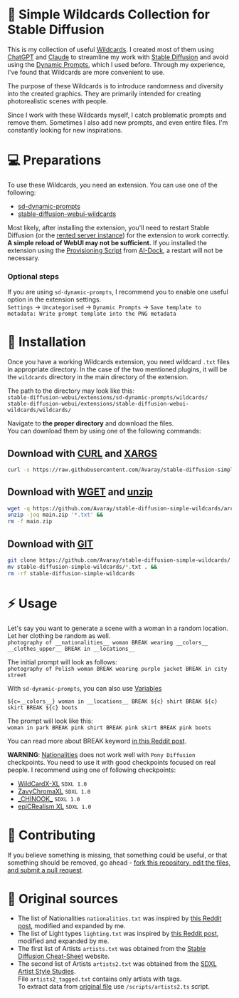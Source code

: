# 📑 Simple Wildcards Collection for Stable Diffusion

This is my collection of useful [Wildcards](https://github.com/adieyal/sd-dynamic-prompts/blob/main/docs/SYNTAX.md#wildcards). I created most of them using [ChatGPT](https://chat.openai.com) and [Claude](https://claude.ai/) to streamline my work with [Stable Diffusion](https://github.com/AUTOMATIC1111/stable-diffusion-webui) and avoid using the [Dynamic Prompts](https://github.com/adieyal/sd-dynamic-prompts/tree/main?tab=readme-ov-file#basic-usage), which I used before. Through my experience, I've found that Wildcards are more convenient to use.

The purpose of these Wildcards is to introduce randomness and diversity into the created graphics. They are primarily intended for creating photorealistic scenes with people.

Since I work with these Wildcards myself, I catch problematic prompts and remove them. Sometimes I also add new prompts, and even entire files. I'm constantly looking for new inspirations.

# 💻 Preparations

To use these Wildcards, you need an extension. You can use one of the following:

- [sd-dynamic-prompts](https://github.com/adieyal/sd-dynamic-prompts)
- [stable-diffusion-webui-wildcards](https://github.com/AUTOMATIC1111/stable-diffusion-webui-wildcards)

Most likely, after installing the extension, you'll need to restart Stable Diffusion (or the [rented server instance](https://cloud.vast.ai/?ref_id=62878&creator_id=42512&name=null)) for the extension to work correctly. **A simple reload of WebUI may not be sufficient.** If you installed the extension using the [Provisioning Script](https://github.com/ai-dock/stable-diffusion-webui/blob/main/config/provisioning/default.sh) from [AI-Dock](https://github.com/ai-dock/stable-diffusion-webui), a restart will not be necessary.

### Optional steps

If you are using `sd-dynamic-prompts`, I recommend you to enable one useful option in the extension settings.  
`Settings` -> `Uncategorised` -> `Dynamic Prompts` -> `Save template to metadata: Write prompt template into the PNG metadata`

# 💾 Installation

Once you have a working Wildcards extension, you need wildcard `.txt` files in appropriate directory. In the case of the two mentioned plugins, it will be the `wildcards` directory in the main directory of the extension.

The path to the directory may look like this:  
`stable-diffusion-webui/extensions/sd-dynamic-prompts/wildcards/`  
`stable-diffusion-webui/extensions/stable-diffusion-webui-wildcards/wildcards/`

Navigate to **the proper directory** and download the files.  
You can download them by using one of the following commands:
## Download with [CURL](https://curl.se/) and [XARGS](https://www.man7.org/linux/man-pages/man1/xargs.1.html)

```bash
curl -s https://raw.githubusercontent.com/Avaray/stable-diffusion-simple-wildcards/main/files | xargs -n 1 -P 8 curl -s -fLO --retry 3 --remote-name-all
```

## Download with [WGET](https://www.gnu.org/software/wget/) and [unzip](https://linux.die.net/man/1/unzip)

```bash
wget -q https://github.com/Avaray/stable-diffusion-simple-wildcards/archive/refs/heads/main.zip -O main.zip &&
unzip -joq main.zip '*.txt' &&
rm -f main.zip
```

## Download with [GIT](https://git-scm.com/)

```bash
git clone https://github.com/Avaray/stable-diffusion-simple-wildcards/ &&
mv stable-diffusion-simple-wildcards/*.txt . &&
rm -rf stable-diffusion-simple-wildcards
```

# ⚡️ Usage

Let's say you want to generate a scene with a woman in a random location. Let her clothing be random as well.  
`photography of __nationalities__ woman BREAK wearing __colors__ __clothes_upper__ BREAK in __locations__`

The initial prompt will look as follows:  
`photography of Polish woman BREAK wearing purple jacket BREAK in city street`

With `sd-dynamic-prompts`, you can also use [Variables](https://github.com/adieyal/sd-dynamic-prompts/blob/main/docs/SYNTAX.md#variables)

`${c=__colors__} woman in __locations__ BREAK ${c} shirt BREAK ${c} skirt BREAK ${c} boots`

The prompt will look like this:  
`woman in park BREAK pink shirt BREAK pink skirt BREAK pink boots`

You can read more about BREAK keyword [in this Reddit post](https://www.reddit.com/r/StableDiffusion/comments/15bty86/prompt_trick_for_more_consistent_results_in/).

**WARNING**: [Nationalities](https://github.com/Avaray/stable-diffusion-simple-wildcards/blob/main/nationalities.txt) does not work well with `Pony Diffusion` checkpoints. You need to use it with good checkpoints focused on real people. I recommend using one of following checkpoints:

- [WildCardX-XL](https://civitai.com/models/239561/wildcardx-xl) `SDXL 1.0`
- [ZavyChromaXL](https://civitai.com/models/119229/zavychromaxl) `SDXL 1.0`
- [\_CHINOOK\_](https://civitai.com/models/400589/chinook) `SDXL 1.0`
- [epiCRealism XL](https://civitai.com/models/277058/epicrealism-xl) `SDXL 1.0`

# 📝 Contributing

If you believe something is missing, that something could be useful, or that something should be removed, go ahead - [fork this repository, edit the files, and submit a pull request](https://docs.github.com/en/get-started/quickstart/contributing-to-projects).

# 🍺 Original sources

- The list of Nationalities `nationalities.txt` was inspired by [this Reddit post](https://www.reddit.com/r/StableDiffusion/comments/13oea0i/photorealistic_portraits_of_200_ethinicities/), modified and expanded by me.
- The list of Light types `lighting.txt` was inspired by [this Reddit post](https://www.reddit.com/r/StableDiffusion/comments/1cjwi04/made_this_lighting_guide_for_myself_thought_id/), modified and expanded by me.
- The first list of Artists `artists.txt` was obtained from the [Stable Diffusion Cheat-Sheet](https://supagruen.github.io/StableDiffusion-CheatSheet/) website.
- The second list of Artists `artists2.txt` was obtained from the [SDXL Artist Style Studies](https://sdxl.parrotzone.art/).  
  File `artists2_tagged.txt` contains only artists with tags.  
  To extract data from [original file](<https://raw.githubusercontent.com/proximasan/sdxl_artist_styles_studies/main/static/SDXL%20Image%20Synthesis%20Style%20Studies%20Database%20(Copy%20of%20The%20List)%20-%20Artists.csv>) use `/scripts/artists2.ts` script.
